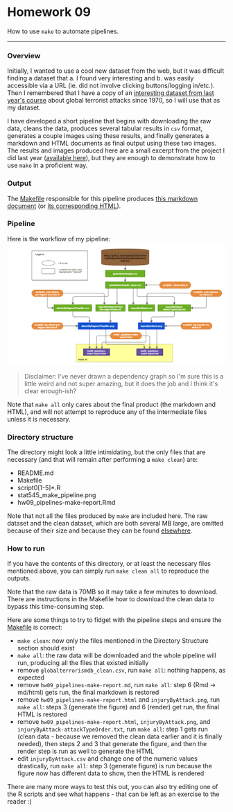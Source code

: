 # Homework 09

How to use `make` to automate pipelines.  
  
--- 

### Overview
Initially, I wanted to use a cool new dataset from the web, but it was difficult finding a dataset that a. I found very interesting and b. was easily accessible via a URL (ie. did not involve clicking buttons/logging in/etc.).  Then I remembered that I have a copy of an [interesting dataset from last year's course](../../terrorism-project/globalterrorismdb.csv) about global terrorist attacks since 1970, so I will use that as my dataset.  

I have developed a short pipeline that begins with downloading the raw data, cleans the data, produces several tabular results in `csv` format, generates a couple images using these results, and finally generates a markdown and HTML documents as final output using these two images.  The results and images produced here are a small excerpt from the project I did last year ([available
here](../../terrorism-project)), but they are enough to demonstrate how to use `make` in a proficient way.

### Output

The [Makefile](./Makefile) responsible for this pipeline produces [this markdown document](./hw09_pipelines-make-report.md) (or [its corresponding HTML](./hw09_pipelines-make-report.html)).

### Pipeline
Here is the workflow of my pipeline:  
![*Fig. 1* Pipeline flowchart](stat545_make_pipeline.png)  
> Disclaimer: I've never drawn a dependency graph so I'm sure this is a little weird and not super amazing, but it does the job and I think it's clear enough-ish?  

Note that `make all` only cares about the final product (the markdown and HTML), and will not attempt to reproduce any of the intermediate files unless it is necessary.  


### Directory structure
The directory might look a little intimidating, but the only files that are necessary (and that will remain after performing a `make clean`) are:    

- README.md  
- Makefile  
- script0[1-5]*.R  
- stat545_make_pipeline.png  
- hw09_pipelines-make-report.Rmd  

Note that not all the files produced by `make` are included here.  The raw dataset and the clean dataset, which are both several MB large, are omitted because of their size and because they can be found [elsewhere](../../terrorism-project/globalterrorismdb.csv).

### How to run
If you have the contents of this directory, or at least the necessary files mentioned above, you can simply run `make clean all` to reproduce the outputs.  

Note that the raw data is 70MB so it may take a few minutes to download.  There are instructions in the Makefile how to download the clean data to bypass this time-consuming step.

Here are some things to try to fidget with the pipeline steps and ensure the [Makefile](./Makefile) is correct:

- `make clean`: now only the files mentioned in the Directory Structure section should exist  
- `make all`: the raw data will be downloaded and the whole pipeline will run, producing all the files that existed initially  
- remove `globalterrorismdb_clean.csv`, run `make all`: nothing happens, as expected
- remove `hw09_pipelines-make-report.md`, run `make all`: step 6 (Rmd -> md/html) gets run, the final markdown is restored
- remove `hw09_pipelines-make-report.html` and `injuryByAttack.png`, run `make all`: steps 3 (generate the figure) and 6 (render) get run, the final HTML is restored
- remove `hw09_pipelines-make-report.html`, `injuryByAttack.png`, and `injuryByAttack-attackTypeOrder.txt`, run `make all`: step 1 gets run (clean data - because we removed the clean data earlier and it is finally needed), then steps 2 and 3 that generate the figure, and then the render step is run as well to generate the HTML
- edit `injuryByAttack.csv` and change one of the numeric values drastically, run `make all`: step 3 (generate figure) is run because the figure now has different data to show, then the HTML is rendered

There are many more ways to test this out, you can also try editing one of the R scripts and see what happens - that can be left as an exercise to the reader :)